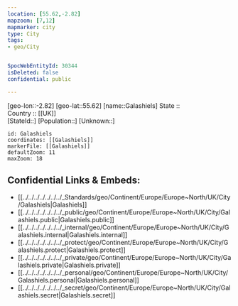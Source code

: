```yaml
---
location: [55.62,-2.82] 
mapzoom: [7,12] 
mapmarker: city 
type: City
tags:
- geo/City


SpocWebEntityId: 30344
isDeleted: false
confidential: public

---
```

[geo-lon::-2.82] 
[geo-lat::55.62] 
[name::Galashiels] 
State ::  
Country :: [[UK]]  
[StateId::] 
[Population::] 
[Unknown::] 


```leaflet
id: Galashiels
coordinates: [[Galashiels]] 
markerFile: [[Galashiels]] 
defaultZoom: 11 
maxZoom: 18
```


## Confidential Links & Embeds: 
- [[../../../../../../../_Standards/geo/Continent/Europe/Europe~North/UK/City/Galashiels|Galashiels]] 
- [[../../../../../../../_public/geo/Continent/Europe/Europe~North/UK/City/Galashiels.public|Galashiels.public]] 
- [[../../../../../../../_internal/geo/Continent/Europe/Europe~North/UK/City/Galashiels.internal|Galashiels.internal]] 
- [[../../../../../../../_protect/geo/Continent/Europe/Europe~North/UK/City/Galashiels.protect|Galashiels.protect]] 
- [[../../../../../../../_private/geo/Continent/Europe/Europe~North/UK/City/Galashiels.private|Galashiels.private]] 
- [[../../../../../../../_personal/geo/Continent/Europe/Europe~North/UK/City/Galashiels.personal|Galashiels.personal]] 
- [[../../../../../../../_secret/geo/Continent/Europe/Europe~North/UK/City/Galashiels.secret|Galashiels.secret]] 
